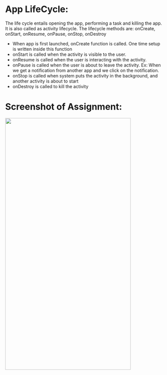 # App LifeCycle:

The life cycle entails opening the app, performing a task and killing the app. It is also called as activity lifecycle.
The lifecycle methods are:  onCreate, onStart, onResume, onPause, onStop, onDestroy
- When app is first launched, onCreate function is called. One time setup is written inside this function
- onStart is called when the activity is visible to the user.
- onResume is called when the user is interacting with the activity.
- onPause is called when the user is about to leave the activity. Ex: When we get a notification from another app and we click on the notification.
- onStop is called when system puts the activity in the background, and another activity is about to start
- onDestroy is called to kill the activity

# Screenshot of Assignment:
<img src='https://github.com/Jangyaseni666/Kotlin_21bctg36/assets/96827920/77ed80b1-ea57-45cc-aeea-2a3003225502' height=800 width=400>
